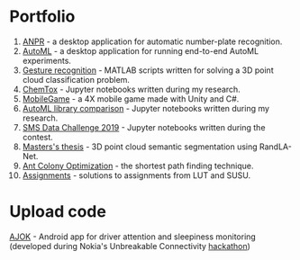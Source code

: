 # Portfolio

1. [ANPR](https://github.com/MainTechAI/Portfolio/tree/master/Projects/ANPR) - a desktop application for automatic number-plate recognition.
2. [AutoML](https://github.com/MainTechAI/AutoML) - a desktop application for running end-to-end AutoML experiments.
3. [Gesture recognition](https://github.com/MainTechAI/Portfolio/tree/master/Projects/3D%20point%20cloud%20gestures%20recognition) - MATLAB scripts written for solving a 3D point cloud classification problem.
4. [ChemTox](https://github.com/MainTechAI/Portfolio/tree/master/Projects/ChemTox) - Jupyter notebooks written during my research.
5. [MobileGame](https://github.com/MainTechAI/Portfolio/tree/master/Projects/Mobile%20game) - a 4X mobile game made with Unity and C#.
6. [AutoML library comparison](https://github.com/MainTechAI/AutoML-comparison) - Jupyter notebooks written during my research.
7. [SMS Data Challenge 2019](https://github.com/MainTechAI/Portfolio/tree/master/Projects/SMS%20Data%20Challenge%202019) - Jupyter notebooks written during the contest.
8. [Masters's thesis](https://github.com/MainTechAI/3D-point-cloud-semantic-segmentation) - 3D point cloud semantic segmentation using RandLA-Net.
9. [Ant Colony Optimization](https://github.com/MainTechAI/Ants) - the shortest path finding technique.
10. [Assignments](https://github.com/MainTechAI/Assignments) - solutions to assignments from LUT and SUSU.


# Upload code
[AJOK](https://github.com/MainTechAI/AJOK) - Android app for driver attention and sleepiness monitoring (developed during Nokia's Unbreakable Connectivity [hackathon](https://new.ultrahack.org/hackathons/unbreakable-connectivity-hackathon/submissions/6737b9e22074bf0c135e2cb6))




